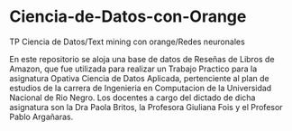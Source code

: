# Ciencia-de-Datos-con-Orange
TP Ciencia de Datos/Text mining con orange/Redes neuronales

En este repositorio se aloja una base de datos de Reseñas de Libros de Amazon, que fue utilizada para realizar un Trabajo Practico para la asignatura Opativa Ciencia de Datos Aplicada, pertenciente al plan de estudios de la carrera de Ingenieria en Computacion de la Universidad Nacional de Rio Negro. Los docentes a cargo del dictado de dicha asignatura son la Dra Paola Britos, la Profesora Giuliana Fois y el Profesor Pablo Argañaras. 

